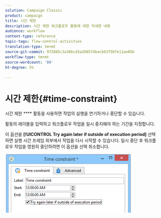 ```yaml
---
solution: Campaign Classic
product: campaign
title: 시간 제한
description: 시간 제한 워크플로우 활동에 대한 자세한 내용
audience: workflow
content-type: reference
topic-tags: flow-control-activities
translation-type: tm+mt
source-git-commit: 972885c3a38bcd3a260574bacbb3f507e11ae05b
workflow-type: tm+mt
source-wordcount: '80'
ht-degree: 5%

---
```



# 시간 제한{#time-constraint}

시간 제한 **** 활동을 사용하면 작업의 실행을 연기하거나 중단할 수 있습니다.

활동의 레이블을 입력하고 워크플로우 작업을 일시 중지해야 하는 기간을 지정합니다.

이 옵션을 **[!UICONTROL Try again later if outside of execution period]** 선택하면 실행 시간 프레임 외부에서 작업을 다시 시작할 수 있습니다. 일시 중단 후 워크플로우 작업을 영원히 중단하려면 이 옵션을 선택 취소합니다.

![](assets/s_user_scheduled_wait.png)

